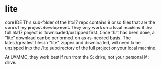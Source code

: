 # lite
core IDE
This sub-folder of the hta17 repo contains 9 or so files that are the core of my project development.
They only work on a local machine if the full hta17 project is downloaded/unzipped first.
Once that has been done, a "lite" download can be performed, on as as-needed basis.
The latest/greatest files in "lite", zipped and downloaded, will need to be 
unzipped into the /lite subdirectory of the full project on your local machine.

At UVMMC, they work best if run from the S: drive, not your personal M: drive.
